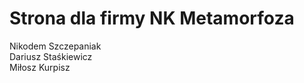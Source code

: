 # Strona dla firmy NK Metamorfoza<br/>
Nikodem Szczepaniak<br/>
Dariusz Staśkiewicz<br/>
Miłosz Kurpisz<br/>
